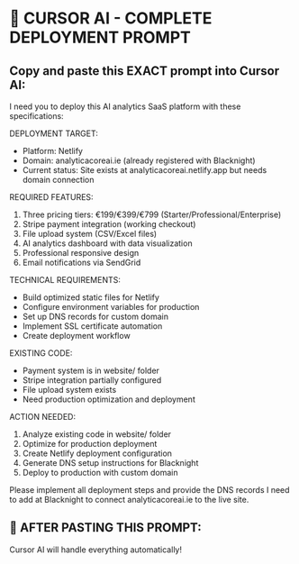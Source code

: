 ﻿# 🚀 CURSOR AI - COMPLETE DEPLOYMENT PROMPT

## Copy and paste this EXACT prompt into Cursor AI:

I need you to deploy this AI analytics SaaS platform with these specifications:

DEPLOYMENT TARGET:
- Platform: Netlify
- Domain: analyticacoreai.ie (already registered with Blacknight)
- Current status: Site exists at analyticacoreai.netlify.app but needs domain connection

REQUIRED FEATURES:
1. Three pricing tiers: €199/€399/€799 (Starter/Professional/Enterprise)
2. Stripe payment integration (working checkout)
3. File upload system (CSV/Excel files)
4. AI analytics dashboard with data visualization
5. Professional responsive design
6. Email notifications via SendGrid

TECHNICAL REQUIREMENTS:
- Build optimized static files for Netlify
- Configure environment variables for production
- Set up DNS records for custom domain
- Implement SSL certificate automation
- Create deployment workflow

EXISTING CODE:
- Payment system is in website/ folder
- Stripe integration partially configured
- File upload system exists
- Need production optimization and deployment

ACTION NEEDED:
1. Analyze existing code in website/ folder
2. Optimize for production deployment
3. Create Netlify deployment configuration
4. Generate DNS setup instructions for Blacknight
5. Deploy to production with custom domain

Please implement all deployment steps and provide the DNS records I need to add at Blacknight to connect analyticacoreai.ie to the live site.

## 🎯 AFTER PASTING THIS PROMPT:
Cursor AI will handle everything automatically!

